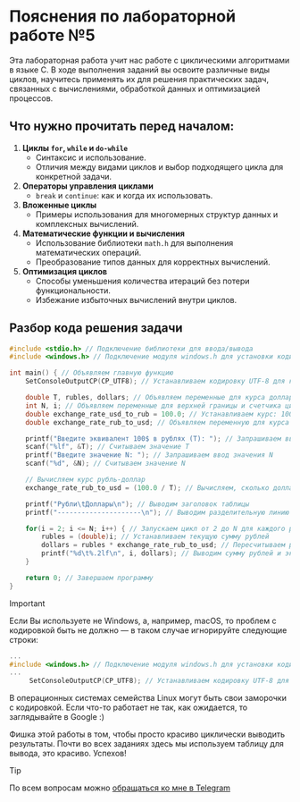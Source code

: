 # Пояснения по лабораторной работе №5

Эта лабораторная работа учит нас работе с циклическими алгоритмами в языке C. В ходе выполнения заданий вы освоите различные виды циклов, научитесь применять их для решения практических задач, связанных с вычислениями, обработкой данных и оптимизацией процессов.

## Что нужно прочитать перед началом:
1. **Циклы `for`, `while` и `do-while`**
    - Синтаксис и использование.
    - Отличия между видами циклов и выбор подходящего цикла для конкретной задачи.
2. **Операторы управления циклами**
    - `break` и `continue`: как и когда их использовать.
3. **Вложенные циклы**
    - Примеры использования для многомерных структур данных и комплексных вычислений.
4. **Математические функции и вычисления**
    - Использование библиотеки `math.h` для выполнения математических операций.
    - Преобразование типов данных для корректных вычислений.
5. **Оптимизация циклов**
    - Способы уменьшения количества итераций без потери функциональности.
    - Избежание избыточных вычислений внутри циклов.

## Разбор кода решения задачи

```c
#include <stdio.h> // Подключение библиотеки для ввода/вывода
#include <windows.h> // Подключение модуля windows.h для установки кодировки вывода

int main() { // Объявляем главную функцию
    SetConsoleOutputCP(CP_UTF8); // Устанавливаем кодировку UTF-8 для корректного отображения русских символов

    double T, rubles, dollars; // Объявляем переменные для курса доллара к рублю и рубля к доллару
    int N, i; // Объявляем переменные для верхней границы и счетчика цикла
    double exchange_rate_usd_to_rub = 100.0; // Устанавливаем курс: 100$ = Т руб.
    double exchange_rate_rub_to_usd; // Объявляем переменную для курса рубль-доллар

    printf("Введите эквивалент 100$ в рублях (Т): "); // Запрашиваем ввод курса 100$ в рублях
    scanf("%lf", &T); // Считываем значение T
    printf("Введите значение N: "); // Запрашиваем ввод значения N
    scanf("%d", &N); // Считываем значение N

    // Вычисляем курс рубль-доллар
    exchange_rate_rub_to_usd = (100.0 / T); // Вычисляем, сколько долларов соответствует одному рублю

    printf("Рубли\tДоллары\n"); // Выводим заголовок таблицы
    printf("---------------------\n"); // Выводим разделительную линию

    for(i = 2; i <= N; i++) { // Запускаем цикл от 2 до N для каждого рубля
        rubles = (double)i; // Устанавливаем текущую сумму рублей
        dollars = rubles * exchange_rate_rub_to_usd; // Пересчитываем рубли в доллары по курсу
        printf("%d\t%.2lf\n", i, dollars); // Выводим сумму рублей и эквивалент в долларах
    }

    return 0; // Завершаем программу
}
```

> [!IMPORTANT]
> Если Вы используете не Windows, а, например, macOS, то проблем с кодировкой быть не должно — в таком случае игнорируйте следующие строки:
> ```c
> ...
> #include <windows.h> // Подключение модуля windows.h для установки кодировки вывода
> ...
>      SetConsoleOutputCP(CP_UTF8); // Устанавливаем кодировку UTF-8 для вывода в консоли русских символов: иначе будут иероглифы
> ```
>
> В операционных системах семейства Linux могут быть свои заморочки с кодировкой. Если что-то работает не так, как ожидается, то заглядывайте в Google :)

Фишка этой работы в том, чтобы просто красиво циклически выводить результаты. Почти во всех заданиях здесь мы используем таблицу для вывода, это красиво. Успехов!

> [!TIP]
> По всем вопросам можно [обращаться ко мне в Telegram](https://t.me/plunkzy)